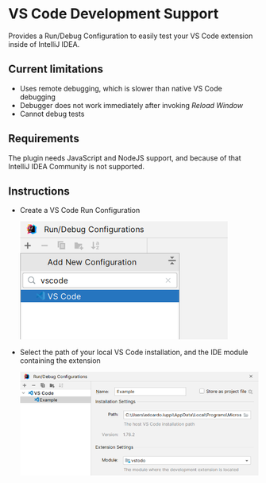 # VS Code Development Support

Provides a Run/Debug Configuration to easily test your VS Code extension inside of IntelliJ IDEA.

## Current limitations

- Uses remote debugging, which is slower than native VS Code debugging
- Debugger does not work immediately after invoking _Reload Window_
- Cannot debug tests

## Requirements

The plugin needs JavaScript and NodeJS support, and because of that IntelliJ IDEA Community is not supported.

## Instructions

- Create a VS Code Run Configuration

  ![](.github/images/new-run-config.png "New VS Code Run Configuration")

- Select the path of your local VS Code installation, and the IDE module containing the extension

  ![](.github/images/edit-run-config.png "Edit VS Code Run Configuration")
